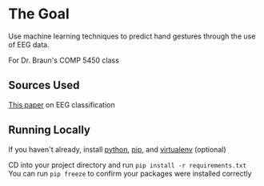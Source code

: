 # The Goal

Use machine learning techniques to predict hand gestures through the use of EEG data. 

For Dr. Braun's COMP 5450 class

## Sources Used

[This paper](http://lup.lub.lu.se/luur/download?func=downloadFile&recordOId=8895013&fileOId=8895015) on EEG classification


## Running Locally

If you haven't already, install [python](https://www.python.org/downloads/), [pip](https://pip.pypa.io/en/stable/installing/), and [virtualenv](https://virtualenv.pypa.io/en/stable/) (optional)

CD into your project directory and run  ```pip install -r requirements.txt```
You can run ```pip freeze``` to confirm your packages were installed correctly
